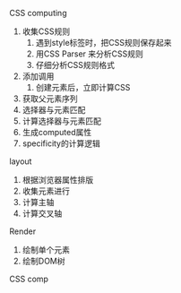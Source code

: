 CSS computing



1. 收集CSS规则
   1. 遇到style标签时，把CSS规则保存起来
   2. 用CSS Parser 来分析CSS规则
   3. 仔细分析CSS规则格式
2. 添加调用
   1. 创建元素后，立即计算CSS
3. 获取父元素序列
4. 选择器与元素匹配
5. 计算选择器与元素匹配
6. 生成computed属性
7. specificity的计算逻辑



layout



1. 根据浏览器属性排版
2. 收集元素进行
3. 计算主轴
4. 计算交叉轴



Render



1. 绘制单个元素
2. 绘制DOM树

CSS comp